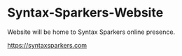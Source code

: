 # Syntax-Sparkers-Website
Website will be home to Syntax Sparkers online presence. 


https://syntaxsparkers.com
